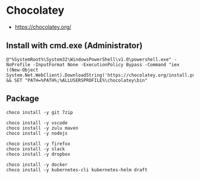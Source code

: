 # Chocolatey

* <https://chocolatey.org/>

## Install with cmd.exe (Administrator)

```
@"%SystemRoot%\System32\WindowsPowerShell\v1.0\powershell.exe" -NoProfile -InputFormat None -ExecutionPolicy Bypass -Command "iex ((New-Object System.Net.WebClient).DownloadString('https://chocolatey.org/install.ps1'))" && SET "PATH=%PATH%;%ALLUSERSPROFILE%\chocolatey\bin"
```

## Package

```
choco install -y git 7zip

choco install -y vscode
choco install -y zulu maven
choco install -y nodejs

choco install -y firefox
choco install -y slack
choco install -y dropbox

choco install -y docker
choco install -y kubernetes-cli kubernetes-helm draft
```
